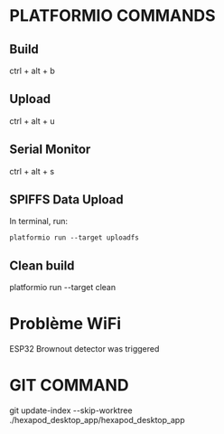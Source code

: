 
# PLATFORMIO COMMANDS

## Build
ctrl + alt + b

## Upload
ctrl + alt + u

## Serial Monitor
ctrl + alt + s

## SPIFFS Data Upload
In terminal, run:

    platformio run --target uploadfs

## Clean build
platformio run --target clean

# Problème WiFi
ESP32 Brownout detector was triggered


# GIT COMMAND
git update-index --skip-worktree ./hexapod_desktop_app/hexapod_desktop_app

